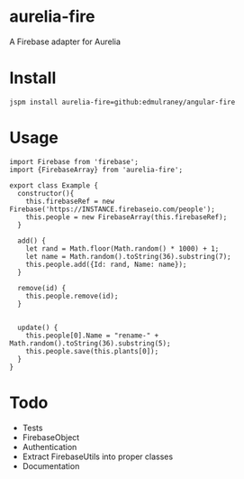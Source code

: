 # aurelia-fire
A Firebase adapter for Aurelia

# Install
```
jspm install aurelia-fire=github:edmulraney/angular-fire
```

# Usage
```
import Firebase from 'firebase';
import {FirebaseArray} from 'aurelia-fire';

export class Example {
  constructor(){
    this.firebaseRef = new Firebase('https://INSTANCE.firebaseio.com/people');
    this.people = new FirebaseArray(this.firebaseRef);
  }

  add() {
    let rand = Math.floor(Math.random() * 1000) + 1;
    let name = Math.random().toString(36).substring(7);
    this.people.add({Id: rand, Name: name});
  }

  remove(id) {
    this.people.remove(id);
  }


  update() {
    this.people[0].Name = "rename-" + Math.random().toString(36).substring(5);
    this.people.save(this.plants[0]);
  }
}
```

# Todo
- Tests
- FirebaseObject
- Authentication
- Extract FirebaseUtils into proper classes
- Documentation
